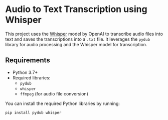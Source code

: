 # Audio to Text Transcription using Whisper

This project uses the [Whisper](https://github.com/openai/whisper) model by OpenAI to transcribe audio files into text and saves the transcriptions into a `.txt` file. It leverages the `pydub` library for audio processing and the Whisper model for transcription.

## Requirements

- Python 3.7+
- Required libraries:
  - `pydub`
  - `whisper`
  - `ffmpeg` (for audio file conversion)
  
You can install the required Python libraries by running:

```bash
pip install pydub whisper
